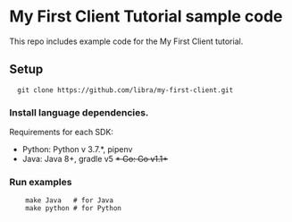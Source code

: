# My First Client Tutorial sample code
This repo includes example code for the My First Client tutorial.

## Setup
```
  git clone https://github.com/libra/my-first-client.git
```

### Install language dependencies.

Requirements for each SDK:

* Python: Python v 3.7.*, pipenv
* Java: Java 8+, gradle v5
<strike>* Go: Go v1.1+</strike>

### Run examples
	
```
	make Java	# for Java
	make python # for Python
```